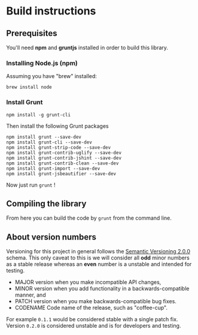 # Build instructions

## Prerequisites

You'll need __npm__ and __gruntjs__ installed in order to build this library.

### Installing Node.js (npm)

Assuming you have "brew" installed:
```
brew install node
```

### Install Grunt
```
npm install -g grunt-cli
```

Then install the following Grunt packages

```
npm install grunt --save-dev
npm install grunt-cli --save-dev
npm install grunt-strip-code --save-dev
npm install grunt-contrib-uglify --save-dev
npm install grunt-contrib-jshint --save-dev
npm install grunt-contrib-clean --save-dev
npm install grunt-import --save-dev
npm install grunt-jsbeautifier --save-dev
```

Now just run `grunt` !

## Compiling the library

From here you can build the code by `grunt` from the command line.


## About version numbers

Versioning for this project in general follows the [Semantic Versioning 2.0.0](http://semver.org) schema. This only caveat to this is we will consider all __odd__ minor numbers as a stable release whereas an __even__ number is a unstable and intended for testing.

- MAJOR version when you make incompatible API changes,
- MINOR version when you add functionality in a backwards-compatible manner, and
- PATCH version when you make backwards-compatible bug fixes.
- CODENAME Code name of the release, such as "coffee-cup".

For example `0.1.1` would be considered stable with a single patch fix. Version `0.2.0` is considered unstable and is for developers and testing.
